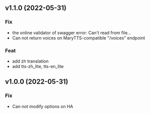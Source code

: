 ## v1.1.0 (2022-05-31)

### Fix

- the online validator of swagger error: Can't read from file...
- Can not return voices on MaryTTS-compatible "/voices" endpoint

### Feat

- add zh translation
- add tts-zh_lite, tts-en_lite

## v1.0.0 (2022-05-31)

### Fix

- Can not modify options on HA
